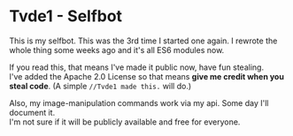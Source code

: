 # Tvde1 - Selfbot

This is my selfbot. This was the 3rd time I started one again.
I rewrote the whole thing some weeks ago and it's all ES6 modules now.

If you read this, that means I've made it public now, have fun stealing.  
I've added the Apache 2.0 License so that means **give me credit when you steal code**. (A simple `//Tvde1 made this.` will do.)

Also, my image-manipulation commands work via my api. Some day I'll document it.  
I'm not sure if it will be publicly available and free for everyone.
